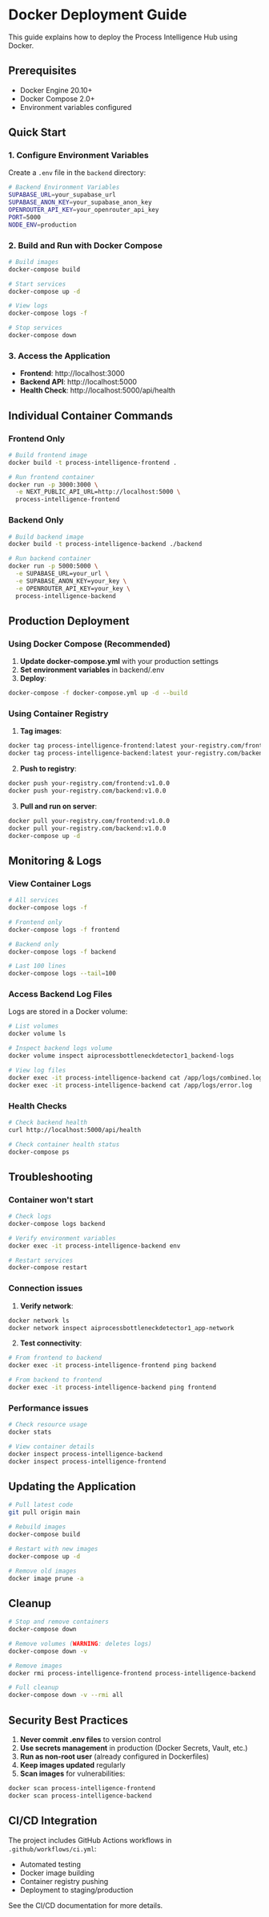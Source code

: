 # Docker Deployment Guide

This guide explains how to deploy the Process Intelligence Hub using Docker.

## Prerequisites

- Docker Engine 20.10+
- Docker Compose 2.0+
- Environment variables configured

## Quick Start

### 1. Configure Environment Variables

Create a `.env` file in the `backend` directory:

```bash
# Backend Environment Variables
SUPABASE_URL=your_supabase_url
SUPABASE_ANON_KEY=your_supabase_anon_key
OPENROUTER_API_KEY=your_openrouter_api_key
PORT=5000
NODE_ENV=production
```

### 2. Build and Run with Docker Compose

```bash
# Build images
docker-compose build

# Start services
docker-compose up -d

# View logs
docker-compose logs -f

# Stop services
docker-compose down
```

### 3. Access the Application

- **Frontend**: http://localhost:3000
- **Backend API**: http://localhost:5000
- **Health Check**: http://localhost:5000/api/health

## Individual Container Commands

### Frontend Only

```bash
# Build frontend image
docker build -t process-intelligence-frontend .

# Run frontend container
docker run -p 3000:3000 \
  -e NEXT_PUBLIC_API_URL=http://localhost:5000 \
  process-intelligence-frontend
```

### Backend Only

```bash
# Build backend image
docker build -t process-intelligence-backend ./backend

# Run backend container
docker run -p 5000:5000 \
  -e SUPABASE_URL=your_url \
  -e SUPABASE_ANON_KEY=your_key \
  -e OPENROUTER_API_KEY=your_key \
  process-intelligence-backend
```

## Production Deployment

### Using Docker Compose (Recommended)

1. **Update docker-compose.yml** with your production settings
2. **Set environment variables** in backend/.env
3. **Deploy**:

```bash
docker-compose -f docker-compose.yml up -d --build
```

### Using Container Registry

1. **Tag images**:

```bash
docker tag process-intelligence-frontend:latest your-registry.com/frontend:v1.0.0
docker tag process-intelligence-backend:latest your-registry.com/backend:v1.0.0
```

2. **Push to registry**:

```bash
docker push your-registry.com/frontend:v1.0.0
docker push your-registry.com/backend:v1.0.0
```

3. **Pull and run on server**:

```bash
docker pull your-registry.com/frontend:v1.0.0
docker pull your-registry.com/backend:v1.0.0
docker-compose up -d
```

## Monitoring & Logs

### View Container Logs

```bash
# All services
docker-compose logs -f

# Frontend only
docker-compose logs -f frontend

# Backend only
docker-compose logs -f backend

# Last 100 lines
docker-compose logs --tail=100
```

### Access Backend Log Files

Logs are stored in a Docker volume:

```bash
# List volumes
docker volume ls

# Inspect backend logs volume
docker volume inspect aiprocessbottleneckdetector1_backend-logs

# View log files
docker exec -it process-intelligence-backend cat /app/logs/combined.log
docker exec -it process-intelligence-backend cat /app/logs/error.log
```

### Health Checks

```bash
# Check backend health
curl http://localhost:5000/api/health

# Check container health status
docker-compose ps
```

## Troubleshooting

### Container won't start

```bash
# Check logs
docker-compose logs backend

# Verify environment variables
docker exec -it process-intelligence-backend env

# Restart services
docker-compose restart
```

### Connection issues

1. **Verify network**:
```bash
docker network ls
docker network inspect aiprocessbottleneckdetector1_app-network
```

2. **Test connectivity**:
```bash
# From frontend to backend
docker exec -it process-intelligence-frontend ping backend

# From backend to frontend
docker exec -it process-intelligence-backend ping frontend
```

### Performance issues

```bash
# Check resource usage
docker stats

# View container details
docker inspect process-intelligence-backend
docker inspect process-intelligence-frontend
```

## Updating the Application

```bash
# Pull latest code
git pull origin main

# Rebuild images
docker-compose build

# Restart with new images
docker-compose up -d

# Remove old images
docker image prune -a
```

## Cleanup

```bash
# Stop and remove containers
docker-compose down

# Remove volumes (WARNING: deletes logs)
docker-compose down -v

# Remove images
docker rmi process-intelligence-frontend process-intelligence-backend

# Full cleanup
docker-compose down -v --rmi all
```

## Security Best Practices

1. **Never commit .env files** to version control
2. **Use secrets management** in production (Docker Secrets, Vault, etc.)
3. **Run as non-root user** (already configured in Dockerfiles)
4. **Keep images updated** regularly
5. **Scan images** for vulnerabilities:

```bash
docker scan process-intelligence-frontend
docker scan process-intelligence-backend
```

## CI/CD Integration

The project includes GitHub Actions workflows in `.github/workflows/ci.yml`:

- Automated testing
- Docker image building
- Container registry pushing
- Deployment to staging/production

See the CI/CD documentation for more details.
